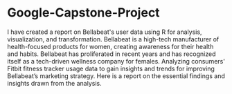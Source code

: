 # Google-Capstone-Project
I have created a report on Bellabeat's user data using R for analysis, visualization, and transformation.
Bellabeat is a high-tech manufacturer of health-focused products for women, creating awareness for their health and habits. Bellabeat has proliferated in recent years and has recognized itself as a tech-driven wellness company for females.
Analyzing consumers' Fitbit fitness tracker usage data to gain insights and trends for improving Bellabeat’s marketing strategy.
Here is a report on the essential findings and insights drawn from the analysis.

